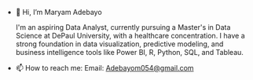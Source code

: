 - 👋 Hi, I’m Maryam Adebayo
  
  I'm an aspiring Data Analyst, currently pursuing a Master's in Data Science at DePaul University, with a healthcare concentration. I have a strong foundation in data visualization, 
  predictive modeling, and business intelligence tools like Power BI, R, Python, SQL, and Tableau.

- 📫 How to reach me:
  Email: Adebayom054@gmail.com



